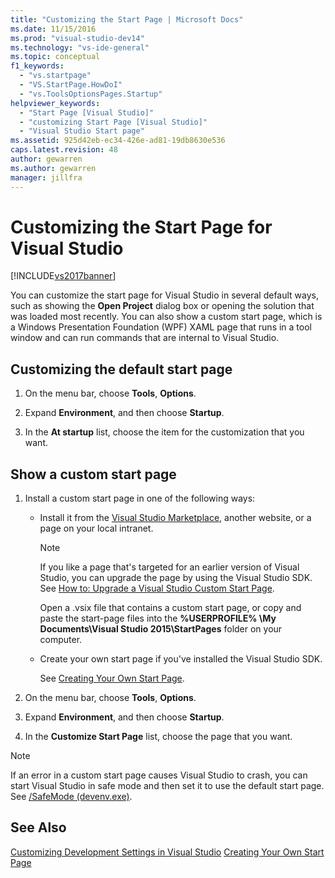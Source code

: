 ```yaml
---
title: "Customizing the Start Page | Microsoft Docs"
ms.date: 11/15/2016
ms.prod: "visual-studio-dev14"
ms.technology: "vs-ide-general"
ms.topic: conceptual
f1_keywords:
  - "vs.startpage"
  - "VS.StartPage.HowDoI"
  - "vs.ToolsOptionsPages.Startup"
helpviewer_keywords:
  - "Start Page [Visual Studio]"
  - "customizing Start Page [Visual Studio]"
  - "Visual Studio Start page"
ms.assetid: 925d42eb-ec34-426e-ad81-19db8630e536
caps.latest.revision: 48
author: gewarren
ms.author: gewarren
manager: jillfra
---
```

# Customizing the Start Page for Visual Studio
[!INCLUDE[vs2017banner](../includes/vs2017banner.md)]

You can customize the start page for Visual Studio in several default ways, such as showing the **Open Project** dialog box or opening the solution that was loaded most recently. You can also show a custom start page, which is a Windows Presentation Foundation (WPF) XAML page that runs in a tool window and can run commands that are internal to Visual Studio.

## Customizing the default start page

1. On the menu bar, choose **Tools**, **Options**.

2. Expand **Environment**, and then choose **Startup**.

3. In the **At startup** list, choose the item for the customization that you want.

## Show a custom start page

1. Install a custom start page in one of the following ways:

    - Install it from the [Visual Studio Marketplace](https://marketplace.visualstudio.com/), another website, or a page on your local intranet.

        > [!NOTE]
        > If you like a page that's targeted for an earlier version of Visual Studio, you can upgrade the page by using the Visual Studio SDK. See [How to: Upgrade a Visual Studio Custom Start Page](../misc/how-to-upgrade-a-visual-studio-custom-start-page.md).

         Open a .vsix file that contains a custom start page, or copy and paste the start-page files into the **%USERPROFILE% \My Documents\Visual Studio 2015\StartPages** folder on your computer.

    - Create your own start page if you've installed the Visual Studio SDK.

         See [Creating Your Own Start Page](../misc/creating-your-own-start-page.md).

2. On the menu bar, choose **Tools**, **Options**.

3. Expand **Environment**, and then choose **Startup**.

4. In the **Customize Start Page** list, choose the page that you want.

> [!NOTE]
> If an error in a custom start page causes Visual Studio to crash, you can start Visual Studio in safe mode and then set it to use the default start page. See [/SafeMode (devenv.exe)](../ide/reference/safemode-devenv-exe.md).

## See Also
 [Customizing Development Settings in Visual Studio](https://msdn.microsoft.com/22c4debb-4e31-47a8-8f19-16f328d7dcd3)
 [Creating Your Own Start Page](../misc/creating-your-own-start-page.md)
